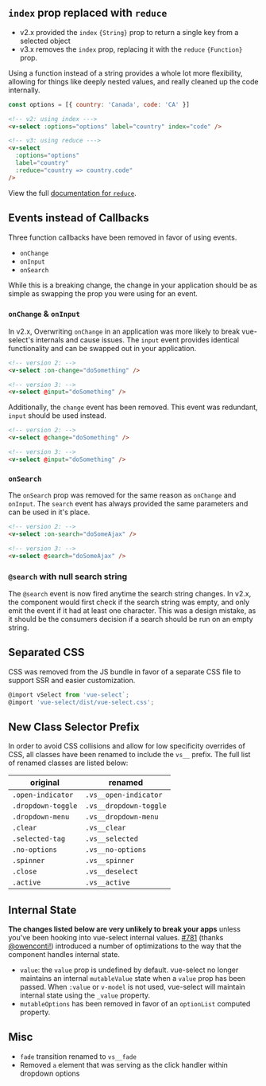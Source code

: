 ## `index` prop replaced with `reduce`

- v2.x provided the `index` `{String}` prop to return a single key from a
  selected object
- v3.x removes the `index` prop, replacing it with the `reduce` `{Function}`
  prop.

Using a function instead of a string provides a whole lot more flexibility,
allowing for things like deeply nested values, and really cleaned up the code
internally.

```js
const options = [{ country: 'Canada', code: 'CA' }]
```

```html
<!-- v2: using index --->
<v-select :options="options" label="country" index="code" />

<!-- v3: using reduce --->
<v-select
  :options="options"
  label="country"
  :reduce="country => country.code"
/>
```

View the full
[documentation for `reduce`](values.md#returning-a-single-key-with-reduce).

## Events instead of Callbacks

Three function callbacks have been removed in favor of using events.

- `onChange`
- `onInput`
- `onSearch`

While this is a breaking change, the change in your application should be as
simple as swapping the prop you were using for an event.

### `onChange` & `onInput`

In v2.x, Overwriting `onChange` in an application was more likely to break
vue-select's internals and cause issues. The `input` event provides identical
functionality and can be swapped out in your application.

```html
<!-- version 2: -->
<v-select :on-change="doSomething" />

<!-- version 3: -->
<v-select @input="doSomething" />
```

Additionally, the `change` event has been removed. This event was redundant,
`input` should be used instead.

```html
<!-- version 2: -->
<v-select @change="doSomething" />

<!-- version 3: -->
<v-select @input="doSomething" />
```

### `onSearch`

The `onSearch` prop was removed for the same reason as `onChange` and `onInput`.
The `search` event has always provided the same parameters and can be used in
it's place.

```html
<!-- version 2: -->
<v-select :on-search="doSomeAjax" />

<!-- version 3: -->
<v-select @search="doSomeAjax" />
```

### `@search` with null search string

The `@search` event is now fired anytime the search string changes. In v2.x, the
component would first check if the search string was empty, and only emit the
event if it had at least one character. This was a design mistake, as it should
be the consumers decision if a search should be run on an empty string.

## Separated CSS

CSS was removed from the JS bundle in favor of a separate CSS file to support
SSR and easier customization.

```js
@import vSelect from 'vue-select`;
@import 'vue-select/dist/vue-select.css';
```

## New Class Selector Prefix

In order to avoid CSS collisions and allow for low specificity overrides of CSS,
all classes have been renamed to include the `vs__` prefix. The full list of
renamed classes are listed below:

| original           | renamed                |
| ------------------ | ---------------------- |
| `.open-indicator`  | `.vs__open-indicator`  |
| `.dropdown-toggle` | `.vs__dropdown-toggle` |
| `.dropdown-menu`   | `.vs__dropdown-menu`   |
| `.clear`           | `.vs__clear`           |
| `.selected-tag`    | `.vs__selected`        |
| `.no-options`      | `.vs__no-options`      |
| `.spinner`         | `.vs__spinner`         |
| `.close`           | `.vs__deselect`        |
| `.active`          | `.vs__active`          |

## Internal State

**The changes listed below are very unlikely to break your apps** unless you've
been hooking into vue-select internal values.
[#781](https://github.com/sagalbot/vue-select/pull/781) (thanks
[@owenconti!](https://github.com/owenconti)) introduced a number of
optimizations to the way that the component handles internal state.

- `value`: the `value` prop is undefined by default. vue-select no longer
  maintains an internal `mutableValue` state when a `value` prop has been
  passed. When `:value` or `v-model` is not used, vue-select will maintain
  internal state using the `_value` property.
- `mutableOptions` has been removed in favor of an `optionList` computed
  property.

## Misc

- `fade` transition renamed to `vs__fade`
- Removed `a` element that was serving as the click handler within dropdown
  options

